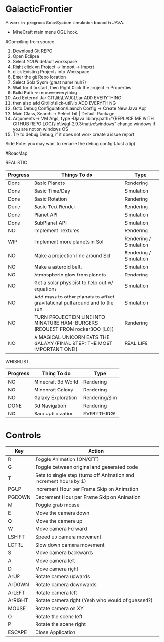 # GalacticFrontier
A work-in-progress SolarSystem simulation based in JAVA.
+ MineCraft main menu OGL hook.

#Compiling from source
1. Download Git REPO
2. Open Eclipse
3. Select *YOUR* default workspace
4. Right click on Project -> Import -> Import 
5. click Existing Projects into Workspace 
6. Enter the git Repo location 
7. Select SolarSysm (great name huh?) 
8. Wait for it to start, then Right Click the project  -> Properties 
9. Build Path -> remove everything
10. Add External Jar GIT\lib\LWJGL\jar ADD EVERYTHING 
11. then also add Git\lib\slick-util\lib ADD EVERYTHING 
12. Goto Debug Configuration/Launch Config -> Create New Java App
13. Main Class, Search -> Select Init | Default Package
14. Arguments -> VM Args, 
    type -Djava.library.path="{REPLACE ME WITH GITHUB REPO LOC}\lib\lwjgl-2.9.3\native\windows"
	change windows if you are not on windows OS
15. Try to debug Debug, if it does not work create a issue report

Side Note: you may want to rename the debug config (Just a tip)


#RoadMap

REALISTIC

Progress      | Things To do                                                                 | Type
------------- | -------------                                                                | -------------
Done          | Basic Planets                                                                | Rendering
Done          | Basic Time/Day                                                               | Simulation
Done          | Basic Rotation                                                               | Rendering
Done          | Basic Text Render                                                            | Rendering
Done          | Planet API                                                                   | Simulation
Done          | SubPlanet API                                                                | Simulation
NO            | Implement Textures                                                           | Rendering
WIP           | Implement more planets in Sol                                                | Rendering / Simulation
NO            | Make a projection line around Sol                                            | Rendering / Simulation
NO            | Make a asteroid belt.                                                        | Simulation
NO            | Atmospheric glow from planets                                                | Rendering
NO            | Get a solar physicist to help out w/ equations                               | Simulation
NO            | Add mass to other planets to effect gravitational pull around and to the sun | Simulation
NO            | TURN PROJECTION LINE INTO MINATURE HAM-BURGERS (REQUEST FROM rockerBOO [LC]) | Rendering
NO            | A MAGICAL UNICORN EATS THE GALAXY (FINAL STEP: THE MOST IMPORTANT ONE!)      | REAL LIFE

WHISHLIST

Progress      | Thing To do        | Type
------------- | -------------      | -------------
NO            | Minecraft 3d World | Rendering
NO            | Minecraft Galaxy   | Rendering
NO            | Galaxy Exploration | Rendering/Sim
DONE          | 3d Navigation      | Rendering
NO            | Ram optimization   | EVERYTHING!


# Controls

Key    | Action
-------|-------
R      | Toggle Animation (ON/OFF)
G      | Toggle between original and generated code
T      | Sets to single step (turns off Animation and increment hours by 1)
PGUP   | Increment Hour per Frame Skip on Animation
PGDOWN | Decrement Hour per Frame Skip on Animation
M      | Toggle grab mouse
E      | Move the camera down
Q      | Move the camera up
W      | Move camera Forward
LSHIFT | Speed up camera movement
LCTRL  | Slow down camera movement
S      | Move camera backwards
A      | Move camera left
D      | Move camera right
ArUP   | Rotate camera upwards
ArDOWN | Rotate camera downwards
ArLEFT | Rotate camera left
ArRIGHT| Rotate camera right (Yeah who would of guessed?)
MOUSE  | Rotate camera on XY
O      | Rotate the scene left
P      | Rotate the scene right
ESCAPE | Close Application